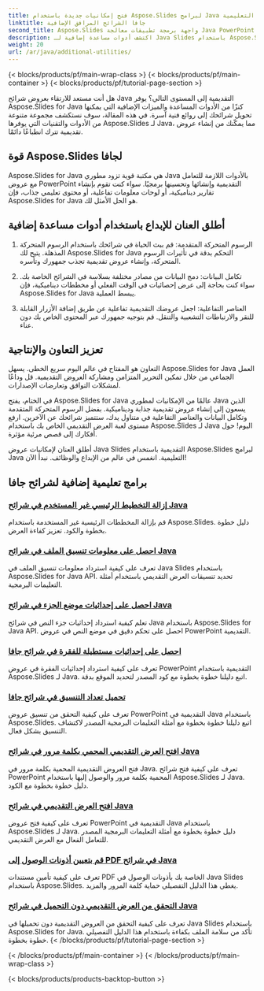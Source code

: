 ```yaml
---
title: فتح إمكانيات جديدة باستخدام Aspose.Slides لبرامج Java التعليمية
linktitle: جافا الشرائح المرافق الإضافية
second_title: Aspose.Slides واجهة برمجة تطبيقات معالجة Java PowerPoint
description: اكتشف أدوات مساعدة إضافية لـ Java Slides باستخدام Aspose.Slides لبرامج Java التعليمية. ارفع مستوى عروضك التقديمية بميزات قوية. اكتشف الآن!
weight: 20
url: /ar/java/additional-utilities/
---
```


{< blocks/products/pf/main-wrap-class >}
{< blocks/products/pf/main-container >}
{< blocks/products/pf/tutorial-page-section >}

هل أنت مستعد للارتقاء بعروض شرائح Java التقديمية إلى المستوى التالي؟ يوفر Aspose.Slides for Java كنزًا من الأدوات المساعدة والميزات الإضافية التي يمكنها تحويل شرائحك إلى روائع فنية آسرة. في هذه المقالة، سوف نستكشف مجموعة متنوعة من الأدوات والتقنيات التي يوفرها Aspose.Slides لـ Java، مما يمكّنك من إنشاء عروض تقديمية تترك انطباعًا دائمًا.

## قوة Aspose.Slides لجافا

Aspose.Slides for Java هي مكتبة قوية تزود مطوري Java بالأدوات اللازمة للتعامل مع عروض PowerPoint التقديمية وإنشائها وتحسينها برمجيًا. سواء كنت تقوم بإنشاء تقارير ديناميكية، أو لوحات معلومات تفاعلية، أو محتوى تعليمي جذاب، فإن Aspose.Slides for Java هو الحل الأمثل لك.

## أطلق العنان للإبداع باستخدام أدوات مساعدة إضافية

1. الرسوم المتحركة المتقدمة: قم ببث الحياة في شرائحك باستخدام الرسوم المتحركة المذهلة. يتيح لك Aspose.Slides for Java التحكم بدقة في تأثيرات الرسوم المتحركة، وإنشاء عروض تقديمية تجذب جمهورك وتأسره.

2. تكامل البيانات: دمج البيانات من مصادر مختلفة بسلاسة في الشرائح الخاصة بك. سواء كنت بحاجة إلى عرض إحصائيات في الوقت الفعلي أو مخططات ديناميكية، فإن Aspose.Slides for Java يبسط العملية.

3. العناصر التفاعلية: اجعل عروضك التقديمية تفاعلية عن طريق إضافة الأزرار القابلة للنقر والارتباطات التشعبية والتنقل. قم بتوجيه جمهورك عبر المحتوى الخاص بك دون عناء.

## تعزيز التعاون والإنتاجية

التعاون هو المفتاح في عالم اليوم سريع الخطى. يسهل Aspose.Slides for Java العمل الجماعي من خلال تمكين التحرير المتزامن ومشاركة العروض التقديمية. قل وداعًا لمشكلات التوافق وتعارضات الإصدارات.

في الختام، يفتح Aspose.Slides for Java عالمًا من الإمكانيات لمطوري Java الذين يسعون إلى إنشاء عروض تقديمية جذابة وديناميكية. بفضل الرسوم المتحركة المتقدمة وتكامل البيانات والعناصر التفاعلية في متناول يدك، ستتميز شرائحك عن الآخرين. ارفع مستوى لعبة العرض التقديمي الخاص بك باستخدام Aspose.Slides لـ Java اليوم! حول أفكارك إلى قصص مرئية مؤثرة.

أطلق العنان لإمكانيات عروض Java Slides التقديمية باستخدام Aspose.Slides لبرامج Java التعليمية. انغمس في عالم من الإبداع والوظائف. نبدأ الآن!

## برامج تعليمية إضافية لشرائح جافا
### [إزالة التخطيط الرئيسي غير المستخدم في شرائح Java](./remove-unused-layout-master-in-java-slides/)
قم بإزالة المخططات الرئيسية غير المستخدمة باستخدام Aspose.Slides. دليل خطوة بخطوة والكود. تعزيز كفاءة العرض.
### [احصل على معلومات تنسيق الملف في شرائح Java](./get-file-format-information-in-java-slides/)
تعرف على كيفية استرداد معلومات تنسيق الملف في Java Slides باستخدام Aspose.Slides for Java API. تحديد تنسيقات العرض التقديمي باستخدام أمثلة التعليمات البرمجية.
### [احصل على إحداثيات موضع الجزء في شرائح Java](./get-position-coordinates-of-portion-in-java-slides/)
تعلم كيفية استرداد إحداثيات جزء النص في شرائح Java باستخدام Aspose.Slides for Java API. احصل على تحكم دقيق في موضع النص في عروض PowerPoint التقديمية.
### [احصل على إحداثيات مستطيلة للفقرة في شرائح جافا](./get-rectangular-coordinates-of-paragraph-in-java-slides/)
تعرف على كيفية استرداد إحداثيات الفقرة في عروض PowerPoint التقديمية باستخدام Aspose.Slides لـ Java. اتبع دليلنا خطوة بخطوة مع كود المصدر لتحديد الموقع بدقة.
### [تحميل تعداد التنسيق في شرائح جافا](./load-format-enumeration-in-java-slides/)
تعرف على كيفية التحقق من تنسيق عروض PowerPoint التقديمية في Java باستخدام Aspose.Slides. اتبع دليلنا خطوة بخطوة مع أمثلة التعليمات البرمجية المصدر لاكتشاف التنسيق بشكل فعال.
### [افتح العرض التقديمي المحمي بكلمة مرور في شرائح Java](./open-password-protected-presentation-in-java-slides/)
فتح العروض التقديمية المحمية بكلمة مرور في Java. تعرف على كيفية فتح شرائح PowerPoint المحمية بكلمة مرور والوصول إليها باستخدام Aspose.Slides لـ Java. دليل خطوة بخطوة مع الكود.
### [افتح العرض التقديمي في شرائح Java](./open-presentation-in-java-slides/)
تعرف على كيفية فتح عروض PowerPoint التقديمية في Java باستخدام Aspose.Slides لـ Java. دليل خطوة بخطوة مع أمثلة التعليمات البرمجية المصدر للتعامل الفعال مع العرض التقديمي.
### [قم بتعيين أذونات الوصول إلى PDF في شرائح Java](./set-access-permissions-to-pdf-in-java-slides/)
تعرف على كيفية تأمين مستندات PDF الخاصة بك بأذونات الوصول في Java Slides باستخدام Aspose.Slides. يغطي هذا الدليل التفصيلي حماية كلمة المرور والمزيد.
### [التحقق من العرض التقديمي دون التحميل في شرائح Java](./verify-presentation-without-loading-in-java-slides/)
تعرف على كيفية التحقق من العروض التقديمية دون تحميلها في Java Slides باستخدام Aspose.Slides for Java. تأكد من سلامة الملف بكفاءة باستخدام هذا الدليل التفصيلي خطوة بخطوة.
{< /blocks/products/pf/tutorial-page-section >}

{< /blocks/products/pf/main-container >}
{< /blocks/products/pf/main-wrap-class >}

{< blocks/products/products-backtop-button >}
